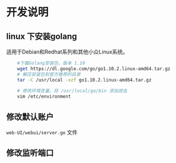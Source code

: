 # 开发说明

## linux 下安装golang

适用于Debian和Redhat系列和其他小众Linux系统。
```sh
    #下载Golang安装包，版本 1.10
    wget https://dl.google.com/go/go1.10.2.linux-amd64.tar.gz
    # 解压安装包到官方推荐的目录
    tar -C /usr/local -xzf go1.10.2.linux-amd64.tar.gz
    
    # 修改环境变量，将 /usr/local/go/bin 添加进去
    vim /etc/environment
```

## 修改默认账户

`web-UI/webui/server.go` 文件

## 修改监听端口